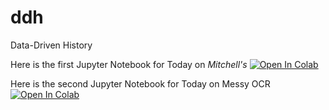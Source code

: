 # ddh
Data-Driven History

Here is the first Jupyter Notebook for Today on *Mitchell's* [![Open In Colab](https://colab.research.google.com/assets/colab-badge.svg)](https://colab.research.google.com/github/dcsw2/ddh/blob/main/DW_NewsPaperMetadata_ExploringMitchells.ipynb)

Here is the second Jupyter Notebook for Today on Messy OCR [![Open In Colab](https://colab.research.google.com/assets/colab-badge.svg)](https://colab.research.google.com/github/dcsw2/ddh/blob/main/DW_Working_with_OCR.ipynb)
